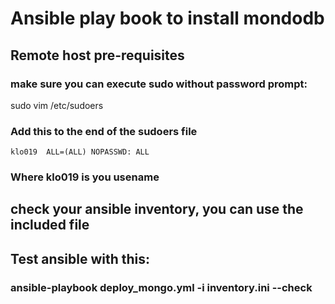 # Ansible play book to install mondodb

## Remote host pre-requisites

### make sure you can execute sudo without password prompt:
   sudo vim /etc/sudoers
	
### Add this to the end of the sudoers file
    klo019 	ALL=(ALL) NOPASSWD: ALL

### Where klo019 is you usename


## check your ansible inventory, you can use the included file

## Test ansible with this:
### ansible-playbook deploy_mongo.yml -i inventory.ini --check


